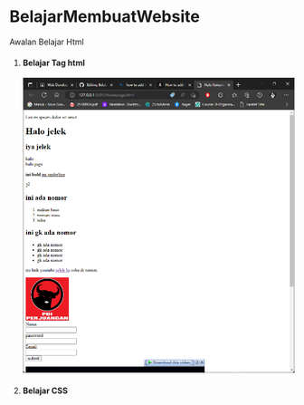 # BelajarMembuatWebsite
Awalan Belajar Html
<ol>
<li><h4>Belajar Tag html</h4></li>
<img src="https://github.com/RogerSimanjuntak/BelajarMembuatWebsite/blob/main/PertemuanKedua/KelasUtama/hasilpembelajaran/pembelajarankedua.png?raw=true">
<li><h4>Belajar CSS</h4></li>
</ol>
